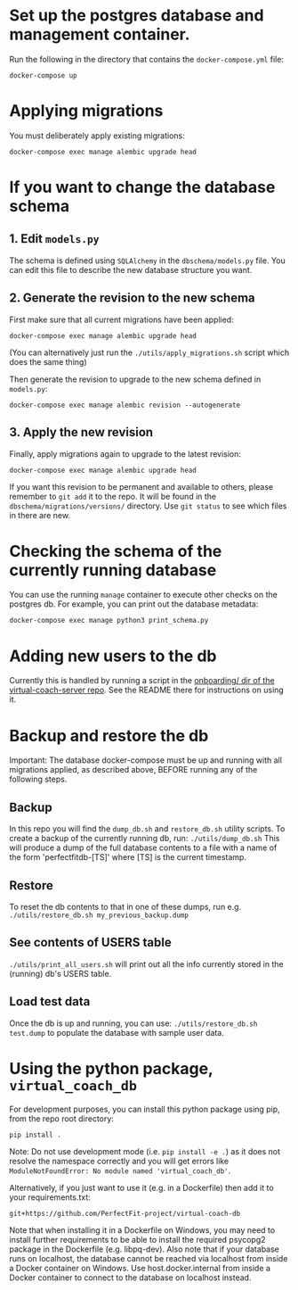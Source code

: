 # Set up the postgres database and management container.
Run the following in the directory that contains the `docker-compose.yml` file:
```
docker-compose up
```

# Applying migrations
You must deliberately apply existing migrations:
```
docker-compose exec manage alembic upgrade head
```

# If you want to change the database schema

## 1. Edit `models.py`
The schema is defined using `SQLAlchemy` in the `dbschema/models.py` file. You can edit this file to
describe the new database structure you want.

## 2. Generate the revision to the new schema

First make sure that all current migrations have been applied:
```
docker-compose exec manage alembic upgrade head
```
(You can alternatively just run the `./utils/apply_migrations.sh` script which does the same thing)

Then generate the revision to upgrade to the new schema defined in `models.py`:
```
docker-compose exec manage alembic revision --autogenerate
```

## 3. Apply the new revision

Finally, apply migrations again to upgrade to the latest revision:
```
docker-compose exec manage alembic upgrade head
```

If you want this revision to be permanent and available to others, please
remember to `git add` it to the repo. It will be found in the `dbschema/migrations/versions/`
directory. Use `git status` to see which files in there are new.


# Checking the schema of the currently running database
You can use the running `manage` container to execute other checks on the
postgres db. For example, you can print out the database metadata:
```
docker-compose exec manage python3 print_schema.py
```

# Adding new users to the db
Currently this is handled by running a script in the [onboarding/ dir of the virtual-coach-server repo](https://github.com/PerfectFit-project/virtual-coach-server/tree/main/onboarding). See the README there for instructions on using it.

# Backup and restore the db
Important: The database docker-compose must be up and running with all migrations applied, as described above, BEFORE running any of the following steps.

## Backup
In this repo you will find the `dump_db.sh` and `restore_db.sh` utility scripts. To create a backup of the currently running db,
run:
`./utils/dump_db.sh`
This will produce a dump of the full database contents to a file with a name of the form 'perfectfitdb-[TS]' where [TS] is the current timestamp.

## Restore
To reset the db contents to that in one of these dumps, run e.g.
`./utils/restore_db.sh my_previous_backup.dump`

## See contents of USERS table
`./utils/print_all_users.sh` will print out all the info currently stored in the (running) db's USERS table.

## Load test data
Once the db is up and running, you can use:
`./utils/restore_db.sh test.dump`
to populate the database with sample user data.

# Using the python package, `virtual_coach_db`
For development purposes, you can install this python package using pip, from the repo root directory:
```
pip install .
```
Note: Do not use development mode (i.e. `pip install -e .`) as it does not resolve the namespace correctly and you will get errors like `ModuleNotFoundError: No module named 'virtual_coach_db'`.

Alternatively, if you just want to use it (e.g. in a Dockerfile) then add it to your requirements.txt:
```
git+https://github.com/PerfectFit-project/virtual-coach-db
```

Note that when installing it in a Dockerfile on Windows, you may need to install further requirements to be able to install the required psycopg2 package in the Dockerfile (e.g. libpq-dev). Also note that if your database runs on localhost, the database cannot be reached via localhost from inside a Docker container on Windows. Use host.docker.internal from inside a Docker container to connect to the database on localhost instead.
